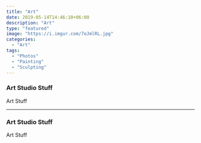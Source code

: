 ```yaml
---
title: "Art"
date: 2019-05-14T14:46:10+06:00
description: "Art"
type: "featured"
image: "https://i.imgur.com/7oJmlRL.jpg"
categories: 
  - "Art"
tags:
  - "Photos"
  - "Painting"
  - "Sculpting"
---
```


### Art Studio Stuff

Art Stuff

---

### Art Studio Stuff

Art Stuff
